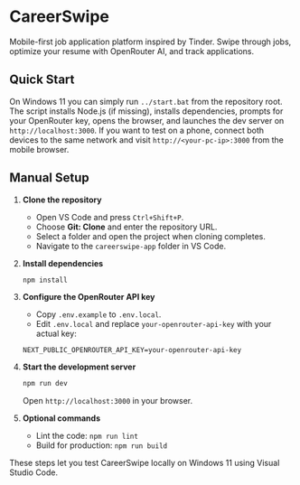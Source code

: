 # CareerSwipe

Mobile-first job application platform inspired by Tinder. Swipe through jobs, optimize your resume with OpenRouter AI, and track applications.

## Quick Start

On Windows 11 you can simply run `../start.bat` from the repository root. The script installs Node.js (if missing), installs dependencies, prompts for your OpenRouter key, opens the browser, and launches the dev server on `http://localhost:3000`.
If you want to test on a phone, connect both devices to the same network and visit `http://<your-pc-ip>:3000` from the mobile browser.

## Manual Setup

1. **Clone the repository**
   - Open VS Code and press `Ctrl+Shift+P`.
   - Choose **Git: Clone** and enter the repository URL.
   - Select a folder and open the project when cloning completes.
   - Navigate to the `careerswipe-app` folder in VS Code.

2. **Install dependencies**
   ```bash
   npm install
   ```

3. **Configure the OpenRouter API key**
   - Copy `.env.example` to `.env.local`.
   - Edit `.env.local` and replace `your-openrouter-api-key` with your actual key:
   ```
   NEXT_PUBLIC_OPENROUTER_API_KEY=your-openrouter-api-key
   ```

4. **Start the development server**
   ```bash
   npm run dev
   ```
   Open `http://localhost:3000` in your browser.

5. **Optional commands**
   - Lint the code: `npm run lint`
   - Build for production: `npm run build`

These steps let you test CareerSwipe locally on Windows 11 using Visual Studio Code.
